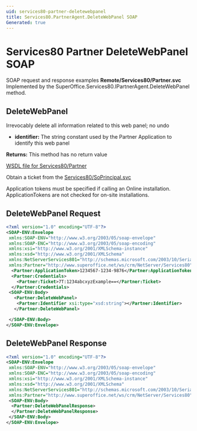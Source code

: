 ```yaml
---
uid: services80-partner-deletewebpanel
title: Services80.PartnerAgent.DeleteWebPanel SOAP
Generated: true
---
```


# Services80 Partner DeleteWebPanel SOAP

SOAP request and response examples **Remote/Services80/Partner.svc**
Implemented by the <see cref="M:SuperOffice.Services80.IPartnerAgent.DeleteWebPanel">SuperOffice.Services80.IPartnerAgent.DeleteWebPanel</see> method.

## DeleteWebPanel

Irrevocably delete all information related to this web panel; no undo

* **identifier:** The string constant used by the Partner Application to identify this web panel

**Returns:** This method has no return value


[WSDL file for Services80/Partner](../Services80-Partner.md)

Obtain a ticket from the [Services80/SoPrincipal.svc](../SoPrincipal/SoPrincipal.md)

Application tokens must be specified if calling an Online installation. ApplicationTokens are not checked for on-site installations.

## DeleteWebPanel Request

```xml
<?xml version="1.0" encoding="UTF-8"?>
<SOAP-ENV:Envelope
 xmlns:SOAP-ENV="http://www.w3.org/2003/05/soap-envelope"
 xmlns:SOAP-ENC="http://www.w3.org/2003/05/soap-encoding"
 xmlns:xsi="http://www.w3.org/2001/XMLSchema-instance"
 xmlns:xsd="http://www.w3.org/2001/XMLSchema"
 xmlns:NetServerServices801="http://schemas.microsoft.com/2003/10/Serialization/"
 xmlns:Partner="http://www.superoffice.net/ws/crm/NetServer/Services80">
  <Partner:ApplicationToken>1234567-1234-9876</Partner:ApplicationToken>
  <Partner:Credentials>
    <Partner:Ticket>7T:1234abcxyzExample==</Partner:Ticket>
  </Partner:Credentials>
 <SOAP-ENV:Body>
   <Partner:DeleteWebPanel>
    <Partner:Identifier xsi:type="xsd:string"></Partner:Identifier>
   </Partner:DeleteWebPanel>

 </SOAP-ENV:Body>
</SOAP-ENV:Envelope>

```


## DeleteWebPanel Response

```xml
<?xml version="1.0" encoding="UTF-8"?>
<SOAP-ENV:Envelope
 xmlns:SOAP-ENV="http://www.w3.org/2003/05/soap-envelope"
 xmlns:SOAP-ENC="http://www.w3.org/2003/05/soap-encoding"
 xmlns:xsi="http://www.w3.org/2001/XMLSchema-instance"
 xmlns:xsd="http://www.w3.org/2001/XMLSchema"
 xmlns:NetServerServices801="http://schemas.microsoft.com/2003/10/Serialization/"
 xmlns:Partner="http://www.superoffice.net/ws/crm/NetServer/Services80">
 <SOAP-ENV:Body>
  <Partner:DeleteWebPanelResponse>
  </Partner:DeleteWebPanelResponse>
 </SOAP-ENV:Body>
</SOAP-ENV:Envelope>

```

